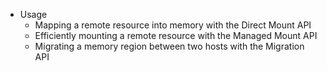 - Usage
  - Mapping a remote resource into memory with the Direct Mount API
  - Efficiently mounting a remote resource with the Managed Mount API
  - Migrating a memory region between two hosts with the Migration API
